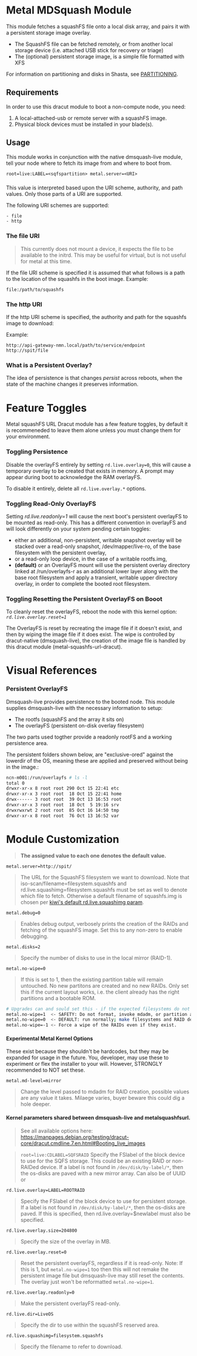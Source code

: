 Metal MDSquash Module
===============

This module fetches a squashFS file onto a local disk array, and pairs it with a persistent storage 
image overlay.

- The SquashFS file can be fetched remotely, or from another local storage device (i.e. attached
USB stick for recovery or triage)
- The (optional) persistent storage image, is a simple file formatted with XFS

For information on partitioning and disks in Shasta, see [PARTITIONING](https://stash.us.cray.com/projects/MTL/repos/docs-csm-install/browse/104-NCN-PARTITIONING.md).

## Requirements

In order to use this dracut module to boot a non-compute node, you need:

1. A local-attached-usb or remote server with a squashFS image.
2. Physical block devices must be installed in your blade(s).

## Usage

This module works in conjunction with the native dmsquash-live module, tell your node
where to fetch its image from and where to boot from.

```
root=live:LABEL=<sqfspartition> metal.server=<URI>
```

### <URI>

This value is interpreted based upon the URI scheme, authority, and
path values. Only those parts of a URI are supported.

The following URI schemes are supported:

	- file
	- http

### The file URI

> This currently does not mount a device, it expects the file to be available to the
> initrd. This may be useful for virtual, but is not useful for metal at this time.

If the file URI scheme is specified it is assumed that what follows
is a path to the location of the squashfs in the boot image. Example:

	file:/path/to/squashfs

### The http URI

If the http URI scheme is specified, the authority and path for the
squashfs image to download:

Example:

	http://api-gateway-nmn.local/path/to/service/endpoint
	http://spit/file

### What is a Persistent Overlay?

The idea of persistence is that changes _persist_ across reboots, when the state of the machine
changes it preserves information.

# Feature Toggles

Metal squashFS URL Dracut module has a few feature toggles, by default it is recommeneded to leave
them alone unless you must change them for your environment.

### Toggling Persistence

Disable the overlayFS entirely by setting `rd.live.overlay=0`, this will cause a temporary overlay
to be created that exists in memory. A prompt may appear during boot to acknowledge the RAM overlayFS.

To disable it entirely, delete all `rd.live.overlay.*` options.

### Toggling Read-Only OverlayFS

Setting _rd.live.readonly=1_ will cause the next boot's persistent overlayFS to be mounted 
as read-only. This has a different convention in overlayFS and will look differently on your
system pending certain toggles:

- either an
    additional, non-persistent, writable snapshot overlay will be
    stacked over a read-only snapshot, /dev/mapper/live-ro, of the
    base filesystem with the persistent overlay, 
- or a read-only loop
    device, in the case of a writable rootfs.img,
- **(default)** or an OverlayFS
    mount will use the persistent overlay directory linked at
    /run/overlayfs-r as an additional lower layer along with the base
    root filesystem and apply a transient, writable upper directory
    overlay, in order to complete the booted root filesystem.

### Toggling Resetting the Persistent OverlayFS on Booot

To cleanly reset the overlayFS, reboot the node with this kernel option:
_`rd.live.overlay.reset=1`_

The OverlayFS is reset by recreating the image file if it doesn't exist, and then by wiping the image
file if it does exist. The wipe is controlled by dracut-native (dmsquash-live), the creation of 
the image file is handled by this dracut module (metal-squashfs-url-dracut).

# Visual References

### Persistent OverlayFS

Dmsquash-live provides persistence to the booted node. This module supplies dmsquash-live with the
necessary information to setup:
- The rootfs (squashFS  and the array it sits on)
- The overlayFS (persistent on-disk overlay filesystem)

The two parts used togther provide a readonly rootFS and a working persistence area.

The persistent folders shown below, are "exclusive-ored" against the lowerdir of the OS, meaning these
are applied and preserved without being in the image.:
```bash
ncn-m001:/run/overlayfs # ls -l
total 0
drwxr-xr-x 8 root root 290 Oct 15 22:41 etc
drwxr-xr-x 3 root root  18 Oct 15 22:41 home
drwx------ 3 root root  39 Oct 13 16:53 root
drwxr-xr-x 3 root root  18 Oct  5 19:16 srv
drwxrwxrwt 2 root root  85 Oct 16 14:50 tmp
drwxr-xr-x 8 root root  76 Oct 13 16:52 var
```

# Module Customization
> **The assigned value to each one denotes the default value.**

`metal.server=http://spit/`
> The URL for the SquashFS filesystem we want to download.
> Note that iso-scan/filename=filesystem.squashfs and rd.live.squashimg=filesystem.squashfs must
> be set as well to denote which file to fetch. Otherwise a default filename of squashfs.img is
> chosen per [kiwi's default rd.live.squashimg param](https://manpages.debian.org/testing/dracut-core/dracut.cmdline.7.en.html#Booting_live_images).

`metal.debug=0`
> Enables debug output, verbosely prints the creation of the RAIDs and fetching of the squashFS image.
> Set this to any non-zero to enable debugging.

`metal.disks=2`
> Specify the number of disks to use in the local mirror (RAID-1).

`metal.no-wipe=0`
> If this is set to 1, then the existing partition table will remain untouched. No new partitons
> are created and no new RAIDs. Only set this if the current layout works, i.e. the client 
> already has the right partitions and a bootable ROM.
 
```bash
# Upgrades can and sould set this - if the expected filesystems do not exist then this should be set to 0.
metal.no-wipe=1  <- SAFETY: Do not format, invoke mdadm, or partition anything.
metal.no-wipe=0  <- DEFAULT: run normally; make filesystems and RAID devices if not found.
metal.no-wipe=-1 <- Force a wipe of the RAIDs even if they exist.
```

#### Experimental Metal Kernel Options

These exist because they shouldn't be hardcodes, but they may be expanded for usage in the future.
You, developer, may use these to experiment or flex the installer to your will.
However, STRONGLY recommended to NOT set these.

`metal.md-level=mirror`
> Change the level passed to mdadm for RAID creation, possible values are any value it takes. 
> Milaege varies, buyer beware this could dig a hole deeper.


#### Kernel parameters shared between dmsquash-live and metalsquashfsurl.

> See all available options here: https://manpages.debian.org/testing/dracut-core/dracut.cmdline.7.en.html#Booting_live_images

>`root=live:CDLABEL=SQFSRAID`
> Specify the FSlabel of the block device to use for the SQFS storage. This could be an existing RAID or non-RAIDed device.
> If a label is not found in `/dev/disk/by-label/*`, then the os-disks are paved with a new mirror array.
> Can also be of UUID or 

`rd.live.overlay=LABEL=ROOTRAID`
> Specify the FSlabel of the block device to use for persistent storage.
> If a label is not found in `/dev/disk/by-label/*`, then the os-disks are paved.
> If this is specified, then rd.live.overlay=$newlabel must also be specified.

`rd.live.overlay.size=204800`
> Specify the size of the overlay in MB.

`rd.live.overlay.reset=0`
> Reset the persistent overlayFS, regardless if it is read-only.
> Note: If this is 1, but `metal.no-wipe=1` too then this will not remake the persistent image file
> but dmsquash-live may still reset the contents. The overlay just won't be
> reformatted `metal.no-wipe=1`.

`rd.live.overlay.readonly=0`
> Make the persistent overlayFS read-only.

`rd.live.dir=LiveOS`
> Specify the dir to use within the squashFS reserved area.

`rd.live.squashimg=filesystem.squashfs`
> Specify the filename to refer to download.

